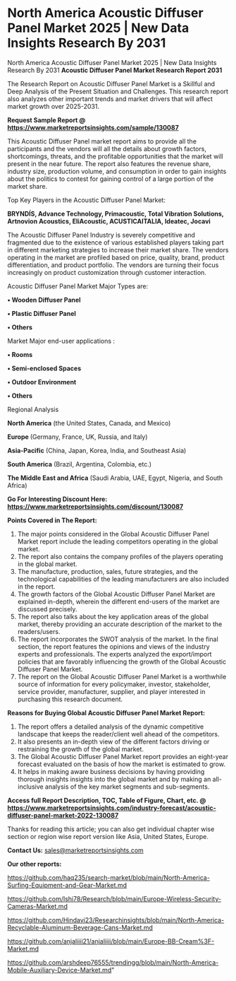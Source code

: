 # North America Acoustic Diffuser Panel Market 2025 | New Data Insights Research By 2031
North America Acoustic Diffuser Panel Market 2025 | New Data Insights Research By 2031
<strong>Acoustic Diffuser Panel Market Research Report 2031</strong>

The Research Report on Acoustic Diffuser Panel Market is a Skillful and Deep Analysis of the Present Situation and Challenges. This research report also analyzes other important trends and market drivers that will affect market growth over 2025-2031.

<strong>Request Sample Report @ <a href=https://www.marketreportsinsights.com/sample/130087>https://www.marketreportsinsights.com/sample/130087</a></strong>

This Acoustic Diffuser Panel market report aims to provide all the participants and the vendors will all the details about growth factors, shortcomings, threats, and the profitable opportunities that the market will present in the near future. The report also features the revenue share, industry size, production volume, and consumption in order to gain insights about the politics to contest for gaining control of a large portion of the market share.

Top Key Players in the Acoustic Diffuser Panel Market:

<strong>BRYNDÍS, Advance Technology, Primacoustic, Total Vibration Solutions, Artnovion Acoustics, EliAcoustic, ACUSTICAITALIA, Ideatec, Jocavi</strong>

The Acoustic Diffuser Panel Industry is severely competitive and fragmented due to the existence of various established players taking part in different marketing strategies to increase their market share. The vendors operating in the market are profiled based on price, quality, brand, product differentiation, and product portfolio. The vendors are turning their focus increasingly on product customization through customer interaction.

Acoustic Diffuser Panel Market Major Types are:

<strong>• Wooden Diffuser Panel

• Plastic Diffuser Panel

• Others</strong>

Market Major end-user applications :

<strong>• Rooms

• Semi-enclosed Spaces

• Outdoor Environment

• Others</strong>

Regional Analysis

</u><strong><b>North America</b></strong> (the United States, Canada, and Mexico)

<strong><b>Europe </b></strong>(Germany, France, UK, Russia, and Italy)

<strong><b>Asia-Pacific</b></strong> (China, Japan, Korea, India, and Southeast Asia)

<strong><b>South America</b></strong> (Brazil, Argentina, Colombia, etc.)

<strong><b>The Middle East and Africa</b></strong> (Saudi Arabia, UAE, Egypt, Nigeria, and South Africa)

<strong>Go For Interesting Discount Here: <a href=https://www.marketreportsinsights.com/discount/130087>https://www.marketreportsinsights.com/discount/130087</a></strong>

<strong>Points Covered in The Report:</strong>
<ol>
  <li>The major points considered in the Global Acoustic Diffuser Panel Market report include the leading competitors operating in the global market.</li>
  <li>The report also contains the company profiles of the players operating in the global market.</li>
  <li>The manufacture, production, sales, future strategies, and the technological capabilities of the leading manufacturers are also included in the report.</li>
  <li>The growth factors of the Global Acoustic Diffuser Panel Market are explained in-depth, wherein the different end-users of the market are discussed precisely.</li>
  <li>The report also talks about the key application areas of the global market, thereby providing an accurate description of the market to the readers/users.</li>
  <li>The report incorporates the SWOT analysis of the market. In the final section, the report features the opinions and views of the industry experts and professionals. The experts analyzed the export/import policies that are favorably influencing the growth of the Global Acoustic Diffuser Panel Market.</li>
  <li>The report on the Global Acoustic Diffuser Panel Market is a worthwhile source of information for every policymaker, investor, stakeholder, service provider, manufacturer, supplier, and player interested in purchasing this research document.</li>
</ol>
<strong>Reasons for Buying Global Acoustic Diffuser Panel Market Report:</strong>

<ol>
  <li>The report offers a detailed analysis of the dynamic competitive landscape that keeps the reader/client well ahead of the competitors.</li>
  <li>It also presents an in-depth view of the different factors driving or restraining the growth of the global market.</li>
  <li>The Global Acoustic Diffuser Panel Market report provides an eight-year forecast evaluated on the basis of how the market is estimated to grow.</li>
  <li>It helps in making aware business decisions by having providing thorough insights insights into the global market and by making an all-inclusive analysis of the key market segments and sub-segments.</li>
</ol>
<strong>Access full Report Description, TOC, Table of Figure, Chart, etc. @ <a href=https://www.marketreportsinsights.com/industry-forecast/acoustic-diffuser-panel-market-2022-130087>https://www.marketreportsinsights.com/industry-forecast/acoustic-diffuser-panel-market-2022-130087</a></strong>


Thanks for reading this article; you can also get individual chapter wise section or region wise report version like Asia, United States, Europe.

<strong>Contact Us:</strong>
sales@marketreportsinsights.com

<strong>Our other reports:</strong>

<a href=https://github.com/haq235/search-market/blob/main/North-America-Surfing-Equipment-and-Gear-Market.md>https://github.com/haq235/search-market/blob/main/North-America-Surfing-Equipment-and-Gear-Market.md</a>

<a href=https://github.com/Ishi78/Research/blob/main/Europe-Wireless-Security-Cameras-Market.md>https://github.com/Ishi78/Research/blob/main/Europe-Wireless-Security-Cameras-Market.md</a>

<a href=https://github.com/Hindavi23/Researchinsights/blob/main/North-America-Recyclable-Aluminum-Beverage-Cans-Market.md>https://github.com/Hindavi23/Researchinsights/blob/main/North-America-Recyclable-Aluminum-Beverage-Cans-Market.md</a>

<a href=https://github.com/anjaliiii21/anjaliiii/blob/main/Europe-BB-Cream%3F-Market.md>https://github.com/anjaliiii21/anjaliiii/blob/main/Europe-BB-Cream%3F-Market.md</a>

<a href=https://github.com/arshdeep76555/trendingg/blob/main/North-America-Mobile-Auxiliary-Device-Market.md>https://github.com/arshdeep76555/trendingg/blob/main/North-America-Mobile-Auxiliary-Device-Market.md</a>"
